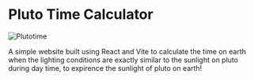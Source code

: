 # Pluto Time Calculator

![Plutotime](https://github.com/forbiddenvelocity/Pluto-Time-Calculator/assets/116059615/4eddb04e-f9e2-443e-bf36-53a5c5c18973)

A simple website built using React and Vite to calculate the time on earth when the lighting conditions are exactly similar to the sunlight on pluto during day time, to expirence the sunlight of pluto on earth!
